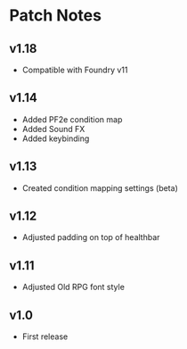 # Patch Notes

## v1.18

-   Compatible with Foundry v11

## v1.14

-   Added PF2e condition map
-   Added Sound FX
-   Added keybinding

## v1.13

-   Created condition mapping settings (beta)

## v1.12

-   Adjusted padding on top of healthbar

## v1.11

-   Adjusted Old RPG font style

## v1.0

-   First release
